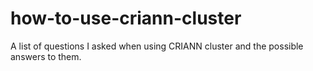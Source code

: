 # how-to-use-criann-cluster
A list of questions I asked when using CRIANN cluster and the possible answers to them.
